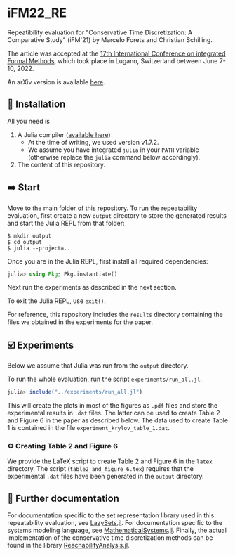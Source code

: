 # iFM22_RE

Repeatibility evaluation for "Conservative Time Discretization: A Comparative Study" (iFM'21) by Marcelo Forets and Christian Schilling.

The article was accepted at the [17th International Conference on integrated Formal Methods](https://ifm22.si.usi.ch/), which took place in Lugano, Switzerland between June 7-10, 2022.

An arXiv version is available [here](https://arxiv.org/abs/2111.01454).

## 💾 Installation

All you need is

1. A Julia compiler ([available here](https://julialang.org/downloads/))
   * At the time of writing, we used version v1.7.2.
   * We assume you have integrated `julia` in your `PATH` variable (otherwise replace the `julia` command below accordingly).
3. The content of this repository.

## ➡️ Start

Move to the main folder of this repository.
To run the repeatability evaluation, first create a new `output` directory to store the generated results and start the Julia REPL from that folder:

```shell
$ mkdir output
$ cd output
$ julia --project=..
```

Once you are in the Julia REPL, first install all required dependencies:

```julia
julia> using Pkg; Pkg.instantiate()
```

Next run the experiments as described in the next section.

To exit the Julia REPL, use `exit()`.

For reference, this repository includes the `results` directory containing the files we obtained in the experiments for the paper.

## ☑️ Experiments

Below we assume that Julia was run from the `output` directory.

To run the whole evaluation, run the script `experiments/run_all.jl`.

```julia
julia> include("../experiments/run_all.jl")
```

This will create the plots in most of the figures as `.pdf` files and store the experimental results in `.dat` files.
The latter can be used to create Table 2 and Figure 6 in the paper as described below.
The data used to create Table 1 is contained in the file `experiment_krylov_table_1.dat`.

### ⚙️ Creating Table 2 and Figure 6

We provide the LaTeX script to create Table 2 and Figure 6 in the `latex` directory.
The script (`table2_and_figure_6.tex`) requires that the experimental `.dat` files have been generated in the `output` directory.

## 📔 Further documentation

For documentation specific to the set representation library used in this repeatability evaluation, see [LazySets.jl](https://github.com/JuliaReach/LazySets.jl#lazysetsjl). For documentation specific to the systems modeling language, see [MathematicalSystems.jl](https://github.com/JuliaReach/MathematicalSystems.jl#mathematicalsystemsjl). Finally, the actual implementation of the conservative time discretization methods can be found in the library [ReachabilityAnalysis.jl](https://github.com/JuliaReach/ReachabilityAnalysis.jl#reachabilityanalysisjl).
